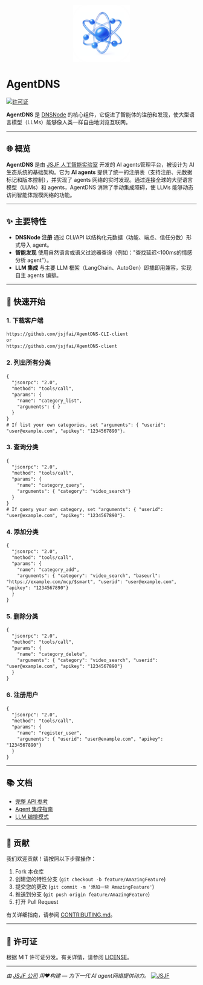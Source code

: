 <p align='center'>
<img src='./resources/icon.png' width="150" height="150" alt="AgentDNS Icon" />
</p>

# AgentDNS

[![许可证](https://img.shields.io/badge/License-MIT-blue.svg)](LICENSE)

**AgentDNS** 是 [DNSNode](https://github.com/jsjfai/agentweb/blob/main/README.md) 的核心组件，它促进了智能体的注册和发现，使大型语言模型（LLMs）能够像人类一样自由地浏览互联网。

---

## 🌐 概览
**AgentDNS** 是由 [JSJF 人工智能实验室](https://www.jsjfsz.com/) 开发的 AI agents管理平台，被设计为 AI 生态系统的基础架构。它为 **AI agents** 提供了统一的注册表（支持注册、元数据标记和版本控制），并实现了 agents 网络的实时发现。通过连接全球的大型语言模型（LLMs）和 agents，AgentDNS 消除了手动集成障碍，使 LLMs 能够动态访问智能体规模网络的功能。

---

## ✨ 主要特性
- **DNSNode 注册**
  通过 CLI/API 以结构化元数据（功能、端点、信任分数）形式导入 agent。
- **智能发现**
  使用自然语言或语义过滤器查询（例如："查找延迟<100ms的情感分析 agent"）。
- **LLM 集成**
  与主要 LLM 框架（LangChain、AutoGen）即插即用兼容，实现自主 agents 编排。

---

## 🚀 快速开始

### 1. 下载客户端
```
https://github.com/jsjfai/AgentDNS-CLI-client
or
https://github.com/jsjfai/AgentDNS-client
```

### 2. 列出所有分类
```
{
  "jsonrpc": "2.0",
  "method": "tools/call",
  "params": {
    "name": "category_list",
    "arguments": { }
  }
}
# If list your own categories, set "arguments": { "userid": "user@example.com", "apikey": "1234567890"}.
```

### 3. 查询分类
```
{
  "jsonrpc": "2.0",
  "method": "tools/call",
  "params": {
    "name": "category_query",
    "arguments": { "category": "video_search"}
  }
}
# If query your own category, set "arguments": { "userid": "user@example.com", "apikey": "1234567890"}.
```

### 4. 添加分类
```
{
  "jsonrpc": "2.0",
  "method": "tools/call",
  "params": {
    "name": "category_add",
    "arguments": { "category": "video_search", "baseurl": "https://example.com/mcp/$smart", "userid": "user@example.com", "apikey": "1234567890"}
  }
}
```

### 5. 删除分类
```
{
  "jsonrpc": "2.0",
  "method": "tools/call",
  "params": {
    "name": "category_delete",
    "arguments": { "category": "video_search", "userid": "user@example.com", "apikey": "1234567890"}
  }
}
```

### 6. 注册用户
```
{
  "jsonrpc": "2.0",
  "method": "tools/call",
  "params": {
    "name": "register_user",
    "arguments": { "userid": "user@example.com", "apikey": "1234567890"}
  }
}
```

---

## 📚 文档
- [完整 API 参考](https://docs.agentdns.jsjf.ai)
- [Agent 集成指南](https://docs.agentdns.jsjf.ai/guides/integration)
- [LLM 编排模式](https://docs.agentdns.jsjf.ai/guides/llm-orchestration)

---

## 🤝 贡献
我们欢迎贡献！请按照以下步骤操作：
1. Fork 本仓库
2. 创建您的特性分支 (`git checkout -b feature/AmazingFeature`)
3. 提交您的更改 (`git commit -m '添加一些 AmazingFeature'`)
4. 推送到分支 (`git push origin feature/AmazingFeature`)
5. 打开 Pull Request

有关详细指南，请参阅 [CONTRIBUTING.md](CONTRIBUTING.md)。

---

## 📄 许可证
根据 MIT 许可证分发。有关详情，请参阅 [LICENSE](LICENSE)。

---

*由 [JSJF 公司](https://www.jsjfsz.com/) 用❤️构建 — 为下一代 AI agent网络提供动力。*
[![JSJF](https://www.jsjfsz.com/favicon.png)](https://www.jsjfsz.com/)
